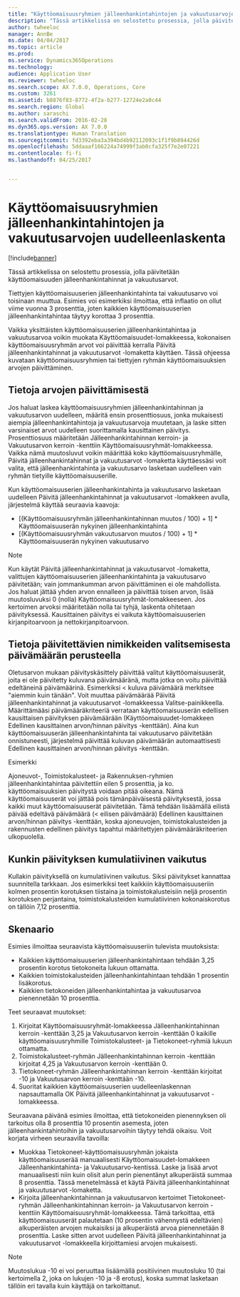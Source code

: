 ```yaml
---
title: "Käyttöomaisuusryhmien jälleenhankintahintojen ja vakuutusarvojen uudelleenlaskenta"
description: "Tässä artikkelissa on selostettu prosessia, jolla päivitetään käyttöomaisuuden jälleenhankintahinnat ja vakuutusarvot."
author: twheeloc
manager: AnnBe
ms.date: 04/04/2017
ms.topic: article
ms.prod: 
ms.service: Dynamics365Operations
ms.technology: 
audience: Application User
ms.reviewer: twheeloc
ms.search.scope: AX 7.0.0, Operations, Core
ms.custom: 3261
ms.assetid: b8876f83-8772-4f2a-b277-12724e2a0c44
ms.search.region: Global
ms.author: saraschi
ms.search.validFrom: 2016-02-28
ms.dyn365.ops.version: AX 7.0.0
ms.translationtype: Human Translation
ms.sourcegitcommit: fd3392eba3a394bd4b92112093c1f1f9b894426d
ms.openlocfilehash: 5ddaaaf166224a74999f3ab0cfa325f7e2e07221
ms.contentlocale: fi-fi
ms.lasthandoff: 04/25/2017


---
```


# <a name="recalculate-replacement-costs-and-insured-values-for-fixed-asset-groups"></a>Käyttöomaisuusryhmien jälleenhankintahintojen ja vakuutusarvojen uudelleenlaskenta

[!include[banner](../includes/banner.md)]


Tässä artikkelissa on selostettu prosessia, jolla päivitetään käyttöomaisuuden jälleenhankintahinnat ja vakuutusarvot.

Tiettyjen käyttöomaisuuserien jälleenhankintahinta tai vakuutusarvo voi toisinaan muuttua. Esimies voi esimerkiksi ilmoittaa, että inflaatio on ollut viime vuonna 3 prosenttia, joten kaikkien käyttöomaisuuserien jälleenhankintahintaa täytyy korottaa 3 prosenttia. 

Vaikka yksittäisten käyttöomaisuuserien jälleenhankintahintaa ja vakuutusarvoa voikin muokata Käyttöomaisuudet-lomakkeessa, kokonaisen käyttöomaisuusryhmän arvot voi päivittää kerralla Päivitä jälleenhankintahinnat ja vakuutusarvot -lomaketta käyttäen. Tässä ohjeessa kuvataan käyttöomaisuusryhmien tai tiettyjen ryhmän käyttöomaisuuksien arvojen päivittäminen.

## <a name="how-values-are-updated"></a> Tietoja arvojen päivittämisestä
Jos haluat laskea käyttöomaisuusryhmien jälleenhankintahinnan ja vakuutusarvon uudelleen, määritä ensin prosenttiosuus, jonka mukaisesti aiempia jälleenhankintahintoja ja vakuutusarvoja muutetaan, ja laske sitten varsinaiset arvot uudelleen suorittamalla kausittainen päivitys. Prosenttiosuus määritetään Jälleenhankintahinnan kerroin- ja Vakuutusarvon kerroin -kenttiin Käyttöomaisuusryhmät-lomakkeessa. Vaikka nämä muutosluvut voikin määrittää koko käyttöomaisuusryhmälle, Päivitä jälleenhankintahinnat ja vakuutusarvot -lomaketta käyttäessäsi voit valita, että jälleenhankintahinta ja vakuutusarvo lasketaan uudelleen vain ryhmän tietyille käyttöomaisuuserille. 

Kun käyttöomaisuuserien jälleenhankintahinta ja vakuutusarvo lasketaan uudelleen Päivitä jälleenhankintahinnat ja vakuutusarvot -lomakkeen avulla, järjestelmä käyttää seuraavia kaavoja:

-   \[(Käyttöomaisuusryhmän jälleenhankintahinnan muutos / 100) + 1\] \* Käyttöomaisuuserän nykyinen jälleenhankintahinta
-   \[(Käyttöomaisuusryhmän vakuutusarvon muutos / 100) + 1\] \* Käyttöomaisuuserän nykyinen vakuutusarvo

> [!NOTE] 
> Kun käytät Päivitä jälleenhankintahinnat ja vakuutusarvot -lomaketta, valittujen käyttöomaisuuserien jälleenhankintahinta ja vakuutusarvo päivitetään; vain jommankumman arvon päivittäminen ei ole mahdollista. Jos haluat jättää yhden arvon ennalleen ja päivittää toisen arvon, lisää muutosluvuksi 0 (nolla) Käyttöomaisuusryhmät-lomakkeeseen. Jos kertoimen arvoksi määritetään nolla tai tyhjä, laskenta ohitetaan päivityksessä. Kausittainen päivitys ei vaikuta käyttöomaisuuserien kirjanpitoarvoon ja nettokirjanpitoarvoon. 

## <a name="how-to-use-a-date-to-select-which-items-to-update"></a> Tietoja päivitettävien nimikkeiden valitsemisesta päivämäärän perusteella
Oletusarvon mukaan päivityskäsittely päivittää valitut käyttöomaisuuserät, joita ei ole päivitetty kuluvana päivämääränä, mutta jotka on voitu päivittää edeltäneinä päivämäärinä. Esimerkiksi &lt; kuluva päivämäärä merkitsee "aiemmin kuin tänään". Voit muuttaa päivämäärää Päivitä jälleenhankintahinnat ja vakuutusarvot -lomakkeessa Valitse-painikkeella. Määrittämääsi päivämääräkriteeriä verrataan käyttöomaisuuserän edellisen kausittaisen päivityksen päivämäärään (Käyttöomaisuudet-lomakkeen Edellinen kausittainen arvon/hinnan päivitys -kenttään). Aina kun käyttöomaisuuserän jälleenhankintahinta tai vakuutusarvo päivitetään onnistuneesti, järjestelmä päivittää kuluvan päivämäärän automaattisesti Edellinen kausittainen arvon/hinnan päivitys -kenttään. 

Esimerkki 

Ajoneuvot-, Toimistokalusteet- ja Rakennuksen-ryhmien jälleenhankintahintaa päivitettiin eilen 5 prosenttia, ja ko. käyttöomaisuuksien päivitystä voidaan pitää oikeana. Nämä käyttöomaisuuserät voi jättää pois tämänpäiväisestä päivityksestä, jossa kaikki muut käyttöomaisuuserät päivitetään. Tämä tehdään lisäämällä eilistä päivää edeltävä päivämäärä (&lt; eilisen päivämäärä) Edellinen kausittainen arvon/hinnan päivitys -kenttään, koska ajoneuvojen, toimistokalusteiden ja rakennusten edellinen päivitys tapahtui määritettyjen päivämääräkriteerien ulkopuolella.

## <a name="cumulative-effect-of-each-update"></a> Kunkin päivityksen kumulatiivinen vaikutus
Kullakin päivityksellä on kumulatiivinen vaikutus. Siksi päivitykset kannattaa suunnitella tarkkaan. Jos esimerkiksi teet kaikkiin käyttöomaisuuseriin kolmen prosentin korotuksen tiistaina ja toimistokalusteisiin neljä prosentin korotuksen perjantaina, toimistokalusteiden kumulatiivinen kokonaiskorotus on tällöin 7,12 prosenttia.

## <a name="scenario"></a>Skenaario
Esimies ilmoittaa seuraavista käyttöomaisuuseriin tulevista muutoksista:
-   Kaikkien käyttöomaisuuserien jälleenhankintahintaan tehdään 3,25 prosentin korotus tietokoneita lukuun ottamatta.
-   Kaikkien toimistokalusteiden jälleenhankintahintaan tehdään 1 prosentin lisäkorotus.
-   Kaikkien tietokoneiden jälleenhankintahintaa ja vakuutusarvoa pienennetään 10 prosenttia.

Teet seuraavat muutokset:
1.  Kirjoitat Käyttöomaisuusryhmät-lomakkeessa Jälleenhankintahinnan kerroin -kenttään 3,25 ja Vakuutusarvon kerroin -kenttään 0 kaikille käyttöomaisuusryhmille Toimistokalusteet- ja Tietokoneet-ryhmiä lukuun ottamatta.
2.  Toimistokalusteet-ryhmän Jälleenhankintahinnan kerroin -kenttään kirjoitat 4,25 ja Vakuutusarvon kerroin -kenttään 0.
3.  Tietokoneet-ryhmän Jälleenhankintahinnan kerroin -kenttään kirjoitat -10 ja Vakuutusarvon kerroin -kenttään -10.
4.  Suoritat kaikkien käyttöomaisuuserien uudelleenlaskennan napsauttamalla OK Päivitä jälleenhankintahinnat ja vakuutusarvot -lomakkeessa.

Seuraavana päivänä esimies ilmoittaa, että tietokoneiden pienennyksen oli tarkoitus olla 8 prosenttia 10 prosentin asemesta, joten jälleenhankintahintoihin ja vakuutusarvoihin täytyy tehdä oikaisu. Voit korjata virheen seuraavilla tavoilla:
-   Muokkaa Tietokoneet-käyttöomaisuusryhmän jokaista käyttöomaisuuserää manuaalisesti Käyttöomaisuudet-lomakkeen Jälleenhankintahinta- ja Vakuutusarvo-kentissä. Laske ja lisää arvot manuaalisesti niin kuin olisit alun perin pienentänyt alkuperäistä summaa 8 prosenttia. Tässä menetelmässä et käytä Päivitä jälleenhankintahinnat ja vakuutusarvot -lomaketta.
-   Kirjoita jälleenhankintahinnan ja vakuutusarvon kertoimet Tietokoneet-ryhmän Jälleenhankintahinnan kerroin- ja Vakuutusarvon kerroin -kenttiin Käyttöomaisuusryhmät-lomakkeessa. Tämä tarkoittaa, että käyttöomaisuuserät palautetaan (10 prosentin vähennystä edeltävien) alkuperäisten arvojen mukaisiksi ja alkuperäistä arvoa pienennetään 8 prosenttia. Laske sitten arvot uudelleen Päivitä jälleenhankintahinnat ja vakuutusarvot -lomakkeella kirjoittamiesi arvojen mukaisesti.

> [!NOTE]  
> Muutoslukua -10 ei voi peruuttaa lisäämällä positiivinen muutosluku 10 (tai kertoimella 2, joka on lukujen -10 ja -8 erotus), koska summat lasketaan tällöin eri tavalla kuin käyttäjä on tarkoittanut. 






